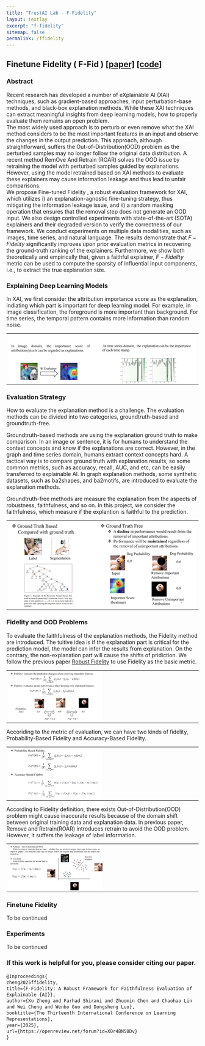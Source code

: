 ```yaml
---
title: "TrustAI Lab - F-Fidelity"
layout: textlay
excerpt: "f-fidelity"
sitemap: false
permalink: /ffidelity
---
```


## Finetune Fidelity ( F-Fid )  [[paper]](https://openreview.net/pdf?id=X0r4BN50Dv) [[code]](https://github.com/AslanDing/Finetune-Fidelity) 

### Abstract
Recent research has developed a number of eXplainable AI (XAI) techniques, such as gradient-based approaches, input perturbation-base methods, and black-box explanation methods.
While these XAI techniques can extract meaningful insights from deep learning models, how to properly evaluate them remains an open problem.  
The most widely used approach is to perturb or even remove what the XAI method considers to be the most important features in an input and observe the changes in the output prediction.
This approach, although straightforward, suffers the Out-of-Distribution(OOD) problem as the perturbed samples may no longer follow the original data distribution. 
A recent method RemOve And Retrain (ROAR) solves the OOD issue by retraining the model with perturbed samples guided by explanations. 
However, using the model retrained based on XAI methods to evaluate these explainers may cause information leakage and thus lead to unfair comparisons.  
We propose Fine-tuned Fidelity , a robust evaluation framework for XAI, which utilizes i) an explanation-agnostic fine-tuning strategy, thus mitigating the information leakage issue, and ii) a random masking operation that ensures that the removal step does not generate an OOD input.
We also design controlled experiments with state-of-the-art (SOTA) explainers and their degraded version to verify the correctness of our framework.
We conduct experiments on multiple data modalities, such as images, time series, and natural language. The results demonstrate that $F-Fidelity$ significantly improves upon prior evaluation metrics in recovering the ground-truth ranking of the explainers. 
Furthermore, we show both theoretically and empirically that, given a faithful explainer, $F-Fidelity$ metric can be used to compute the sparsity of influential input components, i.e., to extract the true explanation size. 

### Explaining Deep Learning Models
In XAI, we first consider the attribution importance score as the explanation, indiating which part is important for deep learning model. For example, in image classification, the foreground is more important than background. For time series, the temporal pattern contains more information than random noise.

<center class="explain">
<table>
  <tr>
    <td><img src="../images/ffidelity/ffid_page_1.jpg"  width = "100%" alt="" align=center /> </td>
  </tr>
 </table>
</center>


### Evaluation Strategy
How to evaluate the explanation method is a challenge. The evaluation methods can be divided into two categories, groundtruth-based and groundtruth-free.  

Groundtruth-based methods are using the explanation ground truth to make comparison. In an image or sentence, it is for humans to understand the context concepts and know if the explanations are correct. However, in the graph and time series domain, humans extract context concepts hard. A tactical way is to compare ground truth with explanation results, so some common metrics, such as accuracy, recall, AUC, and etc, can be easily transferred to explainable AI. In graph explanation methods, some synthetic datasets, such as ba2shapes, and ba2motifs, are introduced to evaluate the explanation methods. 

Groundtruth-free methods are measure the explanation from the aspects of robustness, faithfulness, and so on. In this project, we consider the faithfulness, which measure if the explantion is faithful to the prediction.

<center class="eva">
<table>
  <tr>
    <td><img src="../images/ffidelity/ffid_page_2.png"  width = "100%" alt="" align=center /> </td>
  </tr>
 </table>
</center>

### Fidelity and OOD Problems
To evaluate the faithfulness of the explanation methods, the Fidelity method are introduced. The tuitive idea is if the explanation part is critical for the prediction model, the model can infer the results from explanation. On the contrary, the non-explanation part will cause the shifts of pridiction. We follow the previous paper [Robust Fidelity](https://trustai4s-lab.github.io/fidelity.html) to use Fidelity as the basic metric.

<center class="fidelity">
<table>
  <tr>
    <td><img src="../images/ffidelity/ffid_page_3.png"  width = "50%" alt="" align=center /> </td>
  </tr>
 </table>
</center>

Accoriding to the metric of evaluation, we can have two kinds of fidelity, Probability-Based Fidelity and Accuracy-Based Fidelity.

<center class="Tfidelity">
<table>
  <tr>
    <td><img src="../images/ffidelity/ffid_page_4.png"  width = "50%" alt="" align=center /> </td>
  </tr>
 </table>
</center>

According to Fidelity definition, there exists Out-of-Distribution(OOD) problem might cause inaccurate results because of the domain shift between original training data and explanation data. In previous paper, Remove and Retrain(ROAR) introduces retrain to avoid the OOD problem. However, it suffers the leakage of label information.

<center class="ood">
<table>
  <tr>
    <td><img src="../images/ffidelity/ffid_page_5.png"  width = "50%" alt="" align=center /> </td>
  </tr>
 </table>
</center>



### Finetune Fidelity
To be continued

### Experiments
To be continued

### If this work is helpful for you, please consider citing our paper.
```angular2html
@inproceedings{
zheng2025ffidelity,
title={F-Fidelity: A Robust Framework for Faithfulness Evaluation of Explainable {AI}},
author={Xu Zheng and Farhad Shirani and Zhuomin Chen and Chaohao Lin and Wei Cheng and Wenbo Guo and Dongsheng Luo},
booktitle={The Thirteenth International Conference on Learning Representations},
year={2025},
url={https://openreview.net/forum?id=X0r4BN50Dv}
}
```
